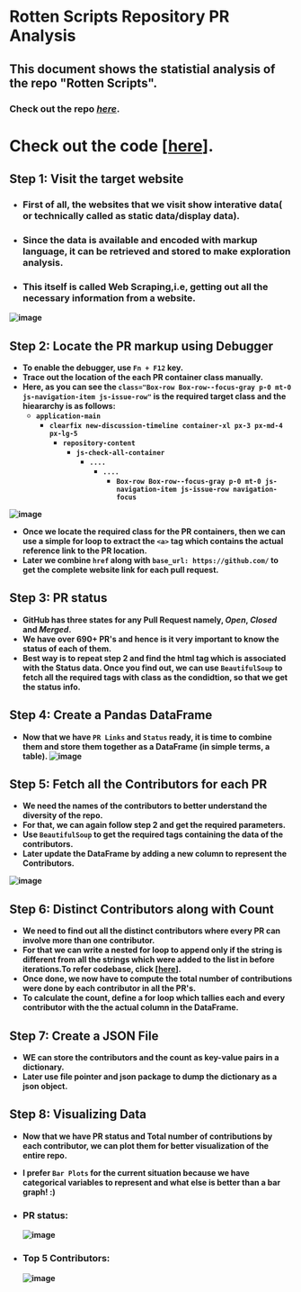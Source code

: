 # Rotten Scripts Repository PR Analysis


## This document shows the statistial analysis of the repo "Rotten Scripts".
### Check out the repo *[here](https://github.com/HarshCasper/Rotten-Scripts)*.

# Check out the code [[here](https://github.com/Aditya-Komaravolu/PR-Analyzer/blob/main/PRScrapper.ipynb)].

## Step 1: Visit the target website

* ### First of all, the websites that we visit show interative data( or technically called as static data/display data).<b>

* ### Since the data is available and encoded with markup language, it can be retrieved and stored to make exploration analysis.<b>


* ### This itself is called Web Scraping,i.e, getting out all the necessary information from a website.<b>
![image](https://user-images.githubusercontent.com/64011471/131397259-3eb7ffd1-b2c8-4cc2-915e-1415758c4a84.png)

 
## Step 2: Locate the PR markup using Debugger 

* To enable the debugger, use `Fn + F12` key. 
* Trace out the location of the each PR container class manually.
* Here, as you can see the `class="Box-row Box-row--focus-gray p-0 mt-0 js-navigation-item js-issue-row"` is the required target class and the hieararchy is as follows:
    * `application-main`
      * `clearfix new-discussion-timeline container-xl px-3 px-md-4 px-lg-5`
        * `repository-content `
          * `js-check-all-container`
            * `....`
              * `....`
                * `Box-row Box-row--focus-gray p-0 mt-0 js-navigation-item js-issue-row navigation-focus`
 
  
![image](https://user-images.githubusercontent.com/64011471/131397987-63ad1aa6-8edc-4ad6-bcf5-51117a39cbaa.png)

* Once we locate the required class for the PR containers, then we can use a simple for loop to extract the `<a>` tag which contains the actual reference link to the PR location.
* Later we combine `href` along with `base_url: https://github.com/` to get the complete website link for each pull request.

## Step 3: PR status

  * GitHub has three states for any Pull Request namely, ***Open***, ***Closed*** and ***Merged***.
  * We have over 690+ PR's and hence is it very important to know the status of each of them.
  * Best way is to repeat step 2 and find the html tag which is associated with the Status data. Once you find out, we can use `BeautifulSoup` to fetch all the required tags with class as the condidtion, so that we get the status info.
  
## Step 4: Create a Pandas DataFrame
  * Now that we have `PR Links` and `Status` ready, it is time to combine them and store them together as a DataFrame (in simple terms, a table).
  ![image](https://user-images.githubusercontent.com/64011471/131401426-ee775ce1-3a4f-4473-b2bb-c0695cf2d318.png)
  
## Step 5: Fetch all the Contributors for each PR
  * We need the names of the contributors to better understand the diversity of the repo.
  * For that, we can again follow step 2 and get the required parameters.
  * Use `BeautifulSoup` to get the required tags containing the data of the contributors.
  * Later update the DataFrame by adding a new column to represent the Contributors.
  
  ![image](https://user-images.githubusercontent.com/64011471/131402166-78c4e372-e4da-40e7-91ba-a8a89107156f.png)

  
 ## Step 6: Distinct Contributors along with Count
  * We need to find out all the distinct contributors where every PR can involve more than one contributor.
  * For that we can write a nested for loop to append only if the string is different from all the strings which were added to the list in before iterations.To refer codebase, click [[here](https://github.com/Aditya-Komaravolu/PR-Analyzer/blob/main/PRScrapper.ipynb)].
  * Once done, we now have to compute the total number of contributions were done by each contributor in all the PR's. 
  * To calculate the count, define a for loop which tallies each and every contributor with the the actual column in the DataFrame.
  
 ## Step 7: Create a JSON File
  * WE can store the contributors and the count as key-value pairs in a dictionary.
  * Later use file pointer and json package to dump the dictionary as a json object.
 
  ## Step 8: Visualizing Data
  * Now that we have PR status and Total number of contributions by each contributor, we can plot them for better visualization of the entire repo.
  * I prefer `Bar Plots` for the current situation because we have categorical variables to represent and what else is better than a bar graph!  :)

  * ### PR status:
  
    ![image](https://user-images.githubusercontent.com/64011471/131405268-1ff889ba-81a5-46e5-b37e-d727df5bed62.png)
  
  * ### Top 5 Contributors:
  
    ![image](https://user-images.githubusercontent.com/64011471/131405338-d630d7fa-6ac9-4bc5-b98d-dd4f768de181.png)


  
